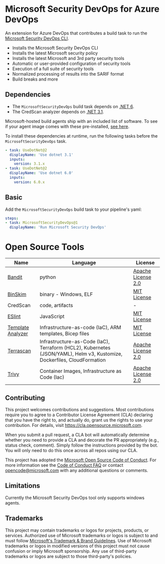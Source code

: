 # Microsoft Security DevOps for Azure DevOps

An extension for Azure DevOps that contributes a build task to run the [Microsoft Security DevOps CLI](https://aka.ms/msdo-nuget).

* Installs the Microsoft Security DevOps CLI
* Installs the latest Microsoft security policy
* Installs the latest Microsoft and 3rd party security tools
* Automatic or user-provided configuration of security tools
* Execution of a full suite of security tools
* Normalized processing of results into the SARIF format
* Build breaks and more

## Dependencies

* The `MicrosoftSecurityDevOps` build task depends on [.NET 6](https://dotnet.microsoft.com/en-us/download/dotnet/6.0).
* The CredScan analyzer depends on [.NET 3.1](https://dotnet.microsoft.com/en-us/download/dotnet/3.1).

Microsoft-hosted build agents ship with an included list of software. To see if your agent image comes with these pre-installed, [see here](https://learn.microsoft.com/en-us/azure/devops/pipelines/agents/hosted?view=azure-devops&tabs=yaml#software).

To install these dependencies at runtime, run the following tasks before the `MicrosoftSecurityDevOps` task.
```yaml
- task: UseDotNet@2
  displayName: 'Use dotnet 3.1'
  inputs:
    version: 3.1.x
- task: UseDotNet@2
  displayName: 'Use dotnet 6.0'
  inputs:
    version: 6.0.x
```

## Basic

Add the `MicrosoftSecurityDevOps` build task to your pipeline's yaml:

```yaml
steps:
- task: MicrosoftSecurityDevOps@1
  displayName: 'Run Microsoft Security DevOps'
```

# Open Source Tools

| Name | Language | License |
| --- | --- | --- |
| [Bandit](https://github.com/PyCQA/bandit) | python | [Apache License 2.0](https://github.com/PyCQA/bandit/blob/master/LICENSE) |
| [BinSkim](https://github.com/Microsoft/binskim) | binary - Windows, ELF | [MIT License](https://github.com/microsoft/binskim/blob/main/LICENSE) |
| CredScan | code, artifacts | - |
| [ESlint](https://github.com/eslint/eslint) | JavaScript | [MIT License](https://github.com/eslint/eslint/blob/main/LICENSE) |
| [Template Analyzer](https://github.com/Azure/template-analyzer) | Infrastructure-as-code (IaC), ARM templates, Bicep files | [MIT License](https://github.com/Azure/template-analyzer/blob/main/LICENSE.txt) |
| [Terrascan](https://github.com/accurics/terrascan) | Infrastructure-as-Code (IaC), Terraform (HCL2), Kubernetes (JSON/YAML), Helm v3, Kustomize, Dockerfiles, CloudFormation | [Apache License 2.0](https://github.com/accurics/terrascan/blob/master/LICENSE) |
| [Trivy](https://github.com/aquasecurity/trivy) | Container Images, Infrastructure as Code (Iac) | [Apache License 2.0](https://github.com/aquasecurity/trivy/blob/main/LICENSE) |

## Contributing

This project welcomes contributions and suggestions.  Most contributions require you to agree to a
Contributor License Agreement (CLA) declaring that you have the right to, and actually do, grant us
the rights to use your contribution. For details, visit https://cla.opensource.microsoft.com.

When you submit a pull request, a CLA bot will automatically determine whether you need to provide
a CLA and decorate the PR appropriately (e.g., status check, comment). Simply follow the instructions
provided by the bot. You will only need to do this once across all repos using our CLA.

This project has adopted the [Microsoft Open Source Code of Conduct](https://opensource.microsoft.com/codeofconduct/).
For more information see the [Code of Conduct FAQ](https://opensource.microsoft.com/codeofconduct/faq/) or
contact [opencode@microsoft.com](mailto:opencode@microsoft.com) with any additional questions or comments.

## Limitations

Currently the Microsoft Security DevOps tool only supports windows agents.

## Trademarks

This project may contain trademarks or logos for projects, products, or services. Authorized use of Microsoft 
trademarks or logos is subject to and must follow 
[Microsoft's Trademark & Brand Guidelines](https://www.microsoft.com/en-us/legal/intellectualproperty/trademarks/usage/general).
Use of Microsoft trademarks or logos in modified versions of this project must not cause confusion or imply Microsoft sponsorship.
Any use of third-party trademarks or logos are subject to those third-party's policies.
